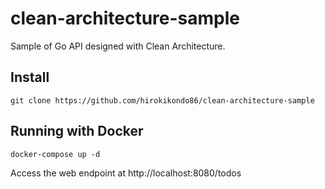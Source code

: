 # clean-architecture-sample

Sample of Go API designed with Clean Architecture.

## Install

```
git clone https://github.com/hirokikondo86/clean-architecture-sample
```

## Running with Docker

```
docker-compose up -d
```

Access the web endpoint at http://localhost:8080/todos
